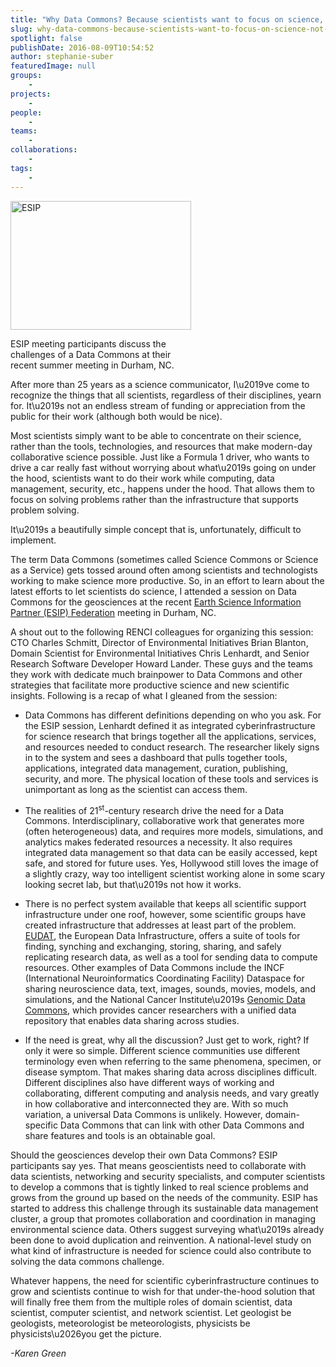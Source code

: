 ```yaml
---
title: "Why Data Commons? Because scientists want to focus on science, not infrastructure"
slug: why-data-commons-because-scientists-want-to-focus-on-science-not-infrastructure
spotlight: false
publishDate: 2016-08-09T10:54:52
author: stephanie-suber
featuredImage: null
groups:
    - 
projects:
    - 
people:
    - 
teams: 
    - 
collaborations:
    - 
tags:
    - 
---
```

<div id="attachment_15538" class="wp-caption alignright" style="width: 289px"><a href="https://renci.org/wp-content/uploads/2016/08/ESIP.jpg"  rel="lightbox[roadtrip]"><img class="wp-image-15538 " src="https://renci.org/wp-content/uploads/2016/08/ESIP-300x214.jpg" alt="ESIP" width="289" height="206" srcset="https://renci.org/wp-content/uploads/2016/08/ESIP-300x214.jpg 300w, https://renci.org/wp-content/uploads/2016/08/ESIP-768x548.jpg 768w, https://renci.org/wp-content/uploads/2016/08/ESIP-640x457.jpg 640w, https://renci.org/wp-content/uploads/2016/08/ESIP.jpg 1014w" sizes="(max-width: 289px) 100vw, 289px" /></a></p>
<p class="wp-caption-text">ESIP meeting participants discuss the challenges of a Data Commons at their recent summer meeting in Durham, NC.</p>
</div>
<p>After more than 25 years as a science communicator, I\u2019ve come to recognize the things that all scientists, regardless of their disciplines, yearn for. It\u2019s not an endless stream of funding or appreciation from the public for their work (although both would be nice).<!--more--></p>
<p>Most scientists simply want to be able to concentrate on their science, rather than the tools, technologies, and resources that make modern-day collaborative science possible. Just like a Formula 1 driver, who wants to drive a car really fast without worrying about what\u2019s going on under the hood, scientists want to do their work while computing, data management, security, etc., happens under the hood. That allows them to focus on solving problems rather than the infrastructure that supports problem solving.</p>
<p>It\u2019s a beautifully simple concept that is, unfortunately, difficult to implement.</p>
<p>The term Data Commons (sometimes called Science Commons or Science as a Service) gets tossed around often among scientists and technologists working to make science more productive. So, in an effort to learn about the latest efforts to let scientists do science, I attended a session on Data Commons for the geosciences at the recent <a href="http://esipfed.org/">Earth Science Information Partner (ESIP) Federation</a> meeting in Durham, NC.</p>
<p>A shout out to the following RENCI colleagues for organizing this session: CTO Charles Schmitt, Director of Environmental Initiatives Brian Blanton, Domain Scientist for Environmental Initiatives Chris Lenhardt, and Senior Research Software Developer Howard Lander. These guys and the teams they work with dedicate much brainpower to Data Commons and other strategies that facilitate more productive science and new scientific insights. Following is a recap of what I gleaned from the session:</p>
<ul>
<li>Data Commons has different definitions depending on who you ask. For the ESIP session, Lenhardt defined it as integrated cyberinfrastructure for science research that brings together all the applications, services, and resources needed to conduct research. The researcher likely signs in to the system and sees a dashboard that pulls together tools, applications, integrated data management, curation, publishing, security, and more. The physical location of these tools and services is unimportant as long as the scientist can access them.</li>
</ul>
<ul>
<li>The realities of 21<sup>st</sup>-century research drive the need for a Data Commons. Interdisciplinary, collaborative work that generates more (often heterogeneous) data, and requires more models, simulations, and analytics makes federated resources a necessity. It also requires integrated data management so that data can be easily accessed, kept safe, and stored for future uses. Yes, Hollywood still loves the image of a slightly crazy, way too intelligent scientist working alone in some scary looking secret lab, but that\u2019s not how it works.</li>
</ul>
<ul>
<li>There is no perfect system available that keeps all scientific support infrastructure under one roof, however, some scientific groups have created infrastructure that addresses at least part of the problem. <a href="https://www.eudat.eu/">EUDAT</a>, the European Data Infrastructure, offers a suite of tools for finding, synching and exchanging, storing, sharing, and safely replicating research data, as well as a tool for sending data to compute resources. Other examples of Data Commons include the INCF (International Neuroinformatics Coordinating Facility) Dataspace for sharing neuroscience data, text, images, sounds, movies, models, and simulations, and the National Cancer Institute\u2019s <a href="https://gdc.nci.nih.gov/">Genomic Data Commons</a>, which provides cancer researchers with a unified data repository that enables data sharing across studies.</li>
</ul>
<ul>
<li>If the need is great, why all the discussion? Just get to work, right? If only it were so simple. Different science communities use different terminology even when referring to the same phenomena, specimen, or disease symptom. That makes sharing data across disciplines difficult. Different disciplines also have different ways of working and collaborating, different computing and analysis needs, and vary greatly in how collaborative and interconnected they are. With so much variation, a universal Data Commons is unlikely. However, domain-specific Data Commons that can link with other Data Commons and share features and tools is an obtainable goal.</li>
</ul>
<p>Should the geosciences develop their own Data Commons? ESIP participants say yes. That means geoscientists need to collaborate with data scientists, networking and security specialists, and computer scientists to develop a commons that is tightly linked to real science problems and grows from the ground up based on the needs of the community. ESIP has started to address this challenge through its sustainable data management cluster, a group that promotes collaboration and coordination in managing environmental science data. Others suggest surveying what\u2019s already been done to avoid duplication and reinvention. A national-level study on what kind of infrastructure is needed for science could also contribute to solving the data commons challenge.</p>
<p>Whatever happens, the need for scientific cyberinfrastructure continues to grow and scientists continue to wish for that under-the-hood solution that will finally free them from the multiple roles of domain scientist, data scientist, computer scientist, and network scientist. Let geologist be geologists, meteorologist be meteorologists, physicists be physicists\u2026you get the picture.</p>
<p><em>-Karen Green</em></p>
<!-- AddThis Advanced Settings generic via filter on the_content --><!-- AddThis Share Buttons generic via filter on the_content -->
